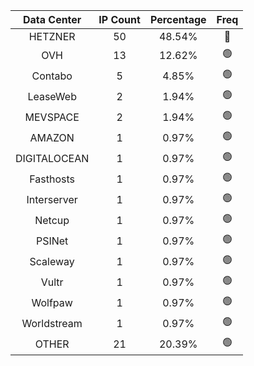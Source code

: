 | Data Center | IP Count | Percentage | Freq |
|:------------:|:--------:|:-----------:|:-----:|
| HETZNER | 50 | 48.54% | 🔴 |
| OVH | 13 | 12.62% | 🟢 |
| Contabo | 5 | 4.85% | 🟢 |
| LeaseWeb | 2 | 1.94% | 🟢 |
| MEVSPACE | 2 | 1.94% | 🟢 |
| AMAZON | 1 | 0.97% | 🟢 |
| DIGITALOCEAN | 1 | 0.97% | 🟢 |
| Fasthosts | 1 | 0.97% | 🟢 |
| Interserver | 1 | 0.97% | 🟢 |
| Netcup | 1 | 0.97% | 🟢 |
| PSINet | 1 | 0.97% | 🟢 |
| Scaleway | 1 | 0.97% | 🟢 |
| Vultr | 1 | 0.97% | 🟢 |
| Wolfpaw | 1 | 0.97% | 🟢 |
| Worldstream | 1 | 0.97% | 🟢 |
| OTHER | 21 | 20.39% | 🟢 |
